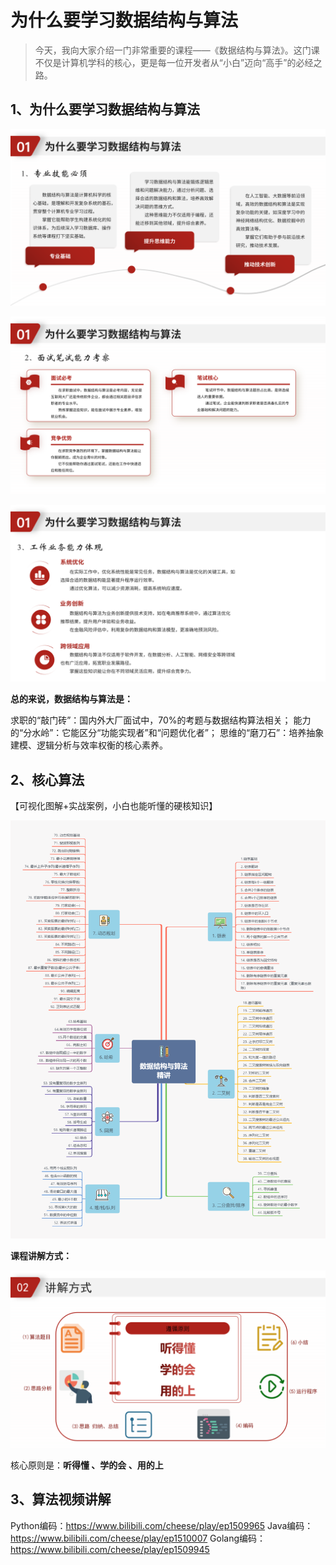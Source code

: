 # 为什么要学习数据结构与算法

> 今天，我向大家介绍一门非常重要的课程——《数据结构与算法》。这门课不仅是计算机学科的核心，更是每一位开发者从“小白”迈向“高手”的必经之路。

## 1、为什么要学习数据结构与算法

![为什么要学习数据结构与算法01](./imgs/为什么要学习数据结构与算法01.png)

![为什么要学习数据结构与算法01](./imgs/为什么要学习数据结构与算法02.png)

![为什么要学习数据结构与算法01](./imgs/为什么要学习数据结构与算法03.png)



**总的来说，数据结构与算法是：**

求职的“敲门砖”：国内外大厂面试中，70%的考题与数据结构算法相关；
能力的“分水岭”：它能区分“功能实现者”和“问题优化者”；
思维的“磨刀石”：培养抽象建模、逻辑分析与效率权衡的核心素养。

## 2、核心算法

【可视化图解+实战案例，小白也能听懂的硬核知识】

![数据结构与算法精讲](.\imgs\数据结构与算法精讲.png)

**课程讲解方式：**

![讲解方式](.\imgs\讲解方式.png)

核心原则是：**听得懂 、学的会 、用的上**

## 3、算法视频讲解

Python编码：https://www.bilibili.com/cheese/play/ep1509965
Java编码：https://www.bilibili.com/cheese/play/ep1510007
Golang编码：https://www.bilibili.com/cheese/play/ep1509945